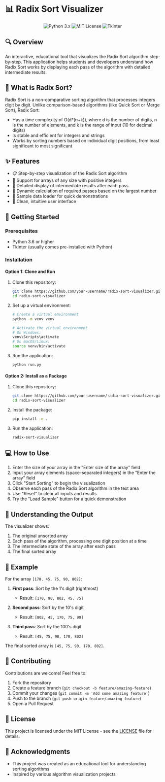 # 📊 Radix Sort Visualizer

<div align="center">
  <img src="https://img.shields.io/badge/Python-3.x-blue.svg" alt="Python 3.x">
  <img src="https://img.shields.io/badge/License-MIT-green.svg" alt="MIT License">
  <img src="https://img.shields.io/badge/UI-Tkinter-orange.svg" alt="Tkinter">
</div>


## 🔍 Overview

An interactive, educational tool that visualizes the Radix Sort algorithm step-by-step. This application helps students and developers understand how Radix Sort works by displaying each pass of the algorithm with detailed intermediate results.

## 🧮 What is Radix Sort?

Radix Sort is a non-comparative sorting algorithm that processes integers digit by digit. Unlike comparison-based algorithms (like Quick Sort or Merge Sort), Radix Sort:

- Has a time complexity of O(d*(n+k)), where d is the number of digits, n is the number of elements, and k is the range of input (10 for decimal digits)
- Is stable and efficient for integers and strings
- Works by sorting numbers based on individual digit positions, from least significant to most significant

## ✨ Features

- 📋 Step-by-step visualization of the Radix Sort algorithm
- 🔢 Support for arrays of any size with positive integers
- 📝 Detailed display of intermediate results after each pass
- 🔄 Dynamic calculation of required passes based on the largest number
- 🎯 Sample data loader for quick demonstrations
- 🧩 Clean, intuitive user interface

## 🚀 Getting Started

### Prerequisites

- Python 3.6 or higher
- Tkinter (usually comes pre-installed with Python)

### Installation

#### Option 1: Clone and Run

1. Clone this repository:
   ```bash
   git clone https://github.com/your-username/radix-sort-visualizer.git
   cd radix-sort-visualizer
   ```

2. Set up a virtual environment:
   ```bash
   # Create a virtual environment
   python -m venv venv

   # Activate the virtual environment
   # On Windows:
   venv\Scripts\activate
   # On macOS/Linux:
   source venv/bin/activate
   ```

3. Run the application:
   ```bash
   python run.py
   ```

#### Option 2: Install as a Package

1. Clone this repository:
   ```bash
   git clone https://github.com/your-username/radix-sort-visualizer.git
   cd radix-sort-visualizer
   ```

2. Install the package:
   ```bash
   pip install -e .
   ```

3. Run the application:
   ```bash
   radix-sort-visualizer
   ```

## 💻 How to Use

1. Enter the size of your array in the "Enter size of the array" field
2. Input your array elements (space-separated integers) in the "Enter the array" field
3. Click "Start Sorting" to begin the visualization
4. Observe each pass of the Radix Sort algorithm in the text area
5. Use "Reset" to clear all inputs and results
6. Try the "Load Sample" button for a quick demonstration

## 🔬 Understanding the Output

The visualizer shows:

1. The original unsorted array
2. Each pass of the algorithm, processing one digit position at a time
3. The intermediate state of the array after each pass
4. The final sorted array

## 🧪 Example

For the array `[170, 45, 75, 90, 802]`:

1. **First pass**: Sort by the 1's digit (rightmost)
   - Result: `[170, 90, 802, 45, 75]`

2. **Second pass**: Sort by the 10's digit
   - Result: `[802, 45, 170, 75, 90]`

3. **Third pass**: Sort by the 100's digit
   - Result: `[45, 75, 90, 170, 802]`

The final sorted array is `[45, 75, 90, 170, 802]`.

## 🤝 Contributing

Contributions are welcome! Feel free to:

1. Fork the repository
2. Create a feature branch (`git checkout -b feature/amazing-feature`)
3. Commit your changes (`git commit -m 'Add some amazing feature'`)
4. Push to the branch (`git push origin feature/amazing-feature`)
5. Open a Pull Request

## 📝 License

This project is licensed under the MIT License - see the [LICENSE](LICENSE) file for details.

## 🙏 Acknowledgments

- This project was created as an educational tool for understanding sorting algorithms
- Inspired by various algorithm visualization projects 
